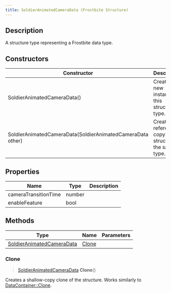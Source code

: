 ```yaml
---
title: SoldierAnimatedCameraData (Frostbite Structure)
---
```

## Description

A structure type representing a Frostbite data type.

## Constructors

| Constructor                                                | Description                                              |
| ---------------------------------------------------------- | -------------------------------------------------------- |
| SoldierAnimatedCameraData()                                | Create a new instance of this structure type.            |
| SoldierAnimatedCameraData(SoldierAnimatedCameraData other) | Create a reference copy of a structure of the same type. |

## Properties

| Name                 | Type   | Description |
| -------------------- | ------ | ----------- |
| cameraTransitionTime | number |             |
| enableFeature        | bool   |             |

## Methods

| Type                                                   | Name            | Parameters |
| ------------------------------------------------------ | --------------- | ---------- |
| [SoldierAnimatedCameraData](SoldierAnimatedCameraData) | [Clone](#clone) |            |

### Clone

> [SoldierAnimatedCameraData](SoldierAnimatedCameraData) **Clone**()

Creates a shallow-copy clone of the structure. Works similarly to [DataContainer::Clone](/vext/ref/cls/shr/datacontainer#clone).
